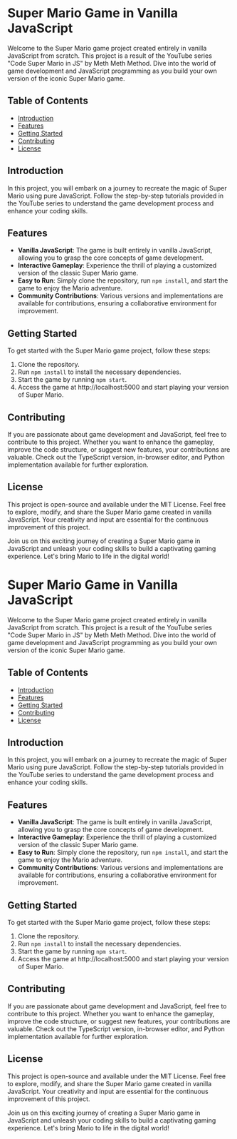 # Super Mario Game in Vanilla JavaScript

Welcome to the Super Mario game project created entirely in vanilla JavaScript from scratch. This project is a result of the YouTube series "Code Super Mario in JS" by Meth Meth Method. Dive into the world of game development and JavaScript programming as you build your own version of the iconic Super Mario game.

## Table of Contents
- [Introduction](#introduction)
- [Features](#features)
- [Getting Started](#getting-started)
- [Contributing](#contributing)
- [License](#license)

## Introduction
In this project, you will embark on a journey to recreate the magic of Super Mario using pure JavaScript. Follow the step-by-step tutorials provided in the YouTube series to understand the game development process and enhance your coding skills.

## Features
- **Vanilla JavaScript**: The game is built entirely in vanilla JavaScript, allowing you to grasp the core concepts of game development.
- **Interactive Gameplay**: Experience the thrill of playing a customized version of the classic Super Mario game.
- **Easy to Run**: Simply clone the repository, run `npm install`, and start the game to enjoy the Mario adventure.
- **Community Contributions**: Various versions and implementations are available for contributions, ensuring a collaborative environment for improvement.

## Getting Started
To get started with the Super Mario game project, follow these steps:
1. Clone the repository.
2. Run `npm install` to install the necessary dependencies.
3. Start the game by running `npm start`.
4. Access the game at http://localhost:5000 and start playing your version of Super Mario.

## Contributing
If you are passionate about game development and JavaScript, feel free to contribute to this project. Whether you want to enhance the gameplay, improve the code structure, or suggest new features, your contributions are valuable. Check out the TypeScript version, in-browser editor, and Python implementation available for further exploration.

## License
This project is open-source and available under the MIT License. Feel free to explore, modify, and share the Super Mario game created in vanilla JavaScript. Your creativity and input are essential for the continuous improvement of this project.

Join us on this exciting journey of creating a Super Mario game in JavaScript and unleash your coding skills to build a captivating gaming experience. Let's bring Mario to life in the digital world!
 # Super Mario Game in Vanilla JavaScript

Welcome to the Super Mario game project created entirely in vanilla JavaScript from scratch. This project is a result of the YouTube series "Code Super Mario in JS" by Meth Meth Method. Dive into the world of game development and JavaScript programming as you build your own version of the iconic Super Mario game.

## Table of Contents
- [Introduction](#introduction)
- [Features](#features)
- [Getting Started](#getting-started)
- [Contributing](#contributing)
- [License](#license)

## Introduction
In this project, you will embark on a journey to recreate the magic of Super Mario using pure JavaScript. Follow the step-by-step tutorials provided in the YouTube series to understand the game development process and enhance your coding skills.

## Features
- **Vanilla JavaScript**: The game is built entirely in vanilla JavaScript, allowing you to grasp the core concepts of game development.
- **Interactive Gameplay**: Experience the thrill of playing a customized version of the classic Super Mario game.
- **Easy to Run**: Simply clone the repository, run `npm install`, and start the game to enjoy the Mario adventure.
- **Community Contributions**: Various versions and implementations are available for contributions, ensuring a collaborative environment for improvement.

## Getting Started
To get started with the Super Mario game project, follow these steps:
1. Clone the repository.
2. Run `npm install` to install the necessary dependencies.
3. Start the game by running `npm start`.
4. Access the game at http://localhost:5000 and start playing your version of Super Mario.

## Contributing
If you are passionate about game development and JavaScript, feel free to contribute to this project. Whether you want to enhance the gameplay, improve the code structure, or suggest new features, your contributions are valuable. Check out the TypeScript version, in-browser editor, and Python implementation available for further exploration.

## License
This project is open-source and available under the MIT License. Feel free to explore, modify, and share the Super Mario game created in vanilla JavaScript. Your creativity and input are essential for the continuous improvement of this project.

Join us on this exciting journey of creating a Super Mario game in JavaScript and unleash your coding skills to build a captivating gaming experience. Let's bring Mario to life in the digital world!


